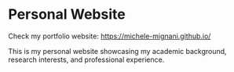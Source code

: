 # Personal Website

Check my portfolio website: https://michele-mignani.github.io/

This is my personal website showcasing my academic background, research interests, and professional experience.